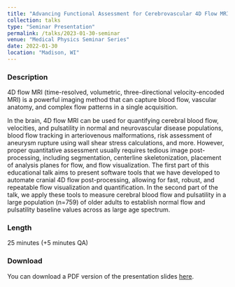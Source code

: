 ```yaml
---
title: "Advancing Functional Assessment for Cerebrovascular 4D Flow MRI"
collection: talks
type: "Seminar Presentation"
permalink: /talks/2023-01-30-seminar
venue: "Medical Physics Seminar Series"
date: 2022-01-30
location: "Madison, WI"
---
```

### Description
4D flow MRI (time-resolved, volumetric, three-directional velocity-encoded MRI) is a powerful imaging method that can capture blood flow, vascular anatomy, and complex flow patterns in a single acquisition.

In the brain, 4D flow MRI can be used for quantifying cerebral blood flow, velocities, and pulsatility in normal and neurovascular disease populations, blood flow tracking in arteriovenous malformations, risk assessment of aneurysm rupture using wall shear stress calculations, and more. However, proper quantitative assessment usually requires tedious image post-processing, including segmentation, centerline skeletonization, placement of analysis planes for flow, and flow visualization. The first part of this educational talk aims to present software tools that we have developed to automate cranial 4D flow post-processing, allowing for fast, robust, and repeatable flow visualization and quantification. In the second part of the talk, we apply these tools to measure cerebral blood flow and pulsatility in a large population (n=759) of older adults to establish normal flow and pulsatility baseline values across as large age spectrum.

### Length
25 minutes (+5 minutes QA)

### Download
You can download a PDF version of the presentation slides [here](/files/GRoberts_Defense.pdf).